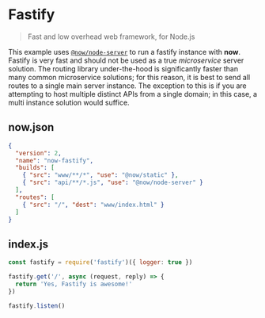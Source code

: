 # Fastify

> Fast and low overhead web framework, for Node.js 

This example uses [`@now/node-server`](https://zeit.co/docs/v2/deployments/official-builders/node-js-server-now-node-server/) to run a fastify instance with **now**. Fastify is very fast and should not be used as a true _microservice_ server solution. The routing library under-the-hood is significantly faster than many common microservice solutions; for this reason, it is best to send all routes to a single main server instance. The exception to this is if you are attempting to host multiple distinct APIs from a single domain; in this case, a multi instance solution would suffice.

## now.json

```json
{
  "version": 2,
  "name": "now-fastify",
  "builds": [
    { "src": "www/**/*", "use": "@now/static" },
    { "src": "api/**/*.js", "use": "@now/node-server" }
  ],
  "routes": [
    { "src": "/", "dest": "www/index.html" }
  ]
}
```

## index.js

```js
const fastify = require('fastify')({ logger: true })

fastify.get('/', async (request, reply) => {
  return 'Yes, Fastify is awesome!'
})

fastify.listen()
```